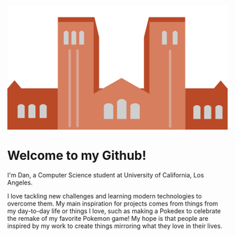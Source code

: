 ![UCLA '23. Go Bruins!](royce.svg)
# Welcome to my Github!
I'm Dan, a Computer Science student at University of California, Los Angeles.

I love tackling new challenges and learning modern technologies to overcome them. 
My main inspiration for projects comes from things from my day-to-day life or things I love, such as making a Pokedex to celebrate 
the remake of my favorite Pokemon game! My hope is that people are inspired by my work to create things mirroring what they love in their lives.

